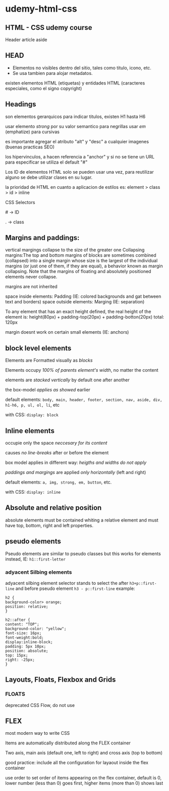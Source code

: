 # udemy-html-css

## HTML - CSS udemy course

Header
article
aside

## HEAD

- Elementos no visibles dentro del sitio, tales como titulo, icono, etc.
- Se usa tambien para alojar metadatos.

existen elementos HTML (etiquetas)
y entidades HTML (caracteres especiales, como el signo copyright)

## Headings

son elementos gerarquicos para indicar titulos, existen H1 hasta H6

usar elemento _strong_ por su valor semantico para negrillas
usar _em_ (emphatize) para cursivas

es importante agregar el atributo "alt" y "desc" a cualquier imagenes (buenas practicas SEO)

los hipervinculos, a hacen referencia a "anchor" y si no se tiene un URL para especificar se utiliza el default "#"

Los ID de elementos HTML solo se pueden usar una vez, para reutilizar alguno se debe utilizar clases en su lugar.

la prioridad de HTML en cuanto a aplicacion de estilos es:
element > class > id > inline

CSS
Selectors

\# -> ID

. -> class

## Margins and paddings:

vertical margings collapse to the size of the greater one
Collapsing margins:The top and bottom margins of blocks are sometimes combined (collapsed) into a single margin whose size is the largest of the individual margins (or just one of them, if they are equal), a behavior known as margin collapsing. Note that the margins of floating and absolutely positioned elements never collapse.

margins are not inherited

space inside elements: Padding (IE: colored backgrounds and gat between text and borders)
space outside elements: Marging (IE: separation)

To any element that has an exact height defined, the real height of the element is:
height(80px) + padding-top(20px) + padding-botton(20px) total: 120px

margin doesnt work on certain small elements (IE: anchors)

## block level elements

Elements are Formatted visually as _blocks_

Elements occupy _100% of parents element's width_, no matter the content

elements are _stacked vertically_ by default one after another

the box-model _applies as showed_ earlier

default elements: `body, main, header, footer, section, nav, aside, div, h1-h6, p, ul, ol, li`, etc

with CSS:
`display: block`

## Inline elements

occupie only the space _neccesary for its content_

causes _no line-breaks_ after or before the element

box model applies in different way: _heigths and widths do not apply_

_paddings and margings_ are applied _only horizontally_ (left and right)

default elements: `a, img, strong, em, button`, etc.

with CSS: `display: inline`

## Absolute and relative position

absolute elements must be contained whiting a relative element and must have top, bottom, right and left properties.

## pseudo elements

Pseudo elements are similar to pseudo classes but this works for elements instead, IE: `h1::first-letter`

### adyacent Silbing elements

adyacent silbing element selector stands to select the after `h3+p::first-line` and before pseudo element `h3 - p::first-line`
example:

```
h2 {
background-color> orange;
position: relative;
}

h2::after {
content: "TOP";
background-color: "yellow";
font-size: 16px;
font-weight:bold;
display:inline-block;
padding: 5px 10px;
position: absolute;
top: 15px;
right: -25px;
}
```

## Layouts, Floats, Flexbox and Grids

### FLOATS

deprecated CSS Flow, do not use

## FLEX

most modern way to write CSS

Items are automatically distributed along the FLEX container

Two axis, main axis (default one, left to right) and cross axis (top to bottom)

good practice: include all the configuration for layaout inside the flex container

use order to set order of items appearing on the flex container, default is 0, lower number (less than 0) goes first, higher items (more than 0) shows last
